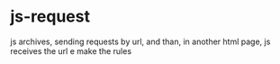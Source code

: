 # js-request

js archives, 
sending requests by url, and than, in another html page, js receives the url e make the rules
